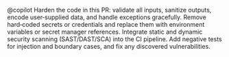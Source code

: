 @copilot Harden the code in this PR: validate all inputs, sanitize outputs, encode user‑supplied data, and handle exceptions gracefully. Remove hard‑coded secrets or credentials and replace them with environment variables or secret manager references. Integrate static and dynamic security scanning (SAST/DAST/SCA) into the CI pipeline. Add negative tests for injection and boundary cases, and fix any discovered vulnerabilities.